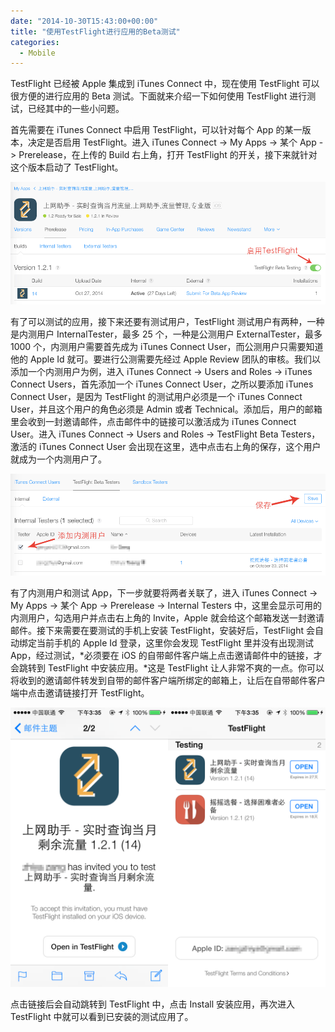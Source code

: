 ```yaml
---
date: "2014-10-30T15:43:00+00:00"
title: "使用TestFlight进行应用的Beta测试"
categories:
  - Mobile
---
```


TestFlight 已经被 Apple 集成到 iTunes Connect 中，现在使用 TestFlight 可以很方便的进行应用的 Beta 测试。下面就来介绍一下如何使用 TestFlight 进行测试，已经其中的一些小问题。

首先需要在 iTunes Connect 中启用 TestFlight，可以针对每个 App 的某一版本，决定是否启用 TestFlight。进入 iTunes Connect -> My Apps -> 某个 App -> Prerelease，在上传的 Build 右上角，打开 TestFlight 的开关，接下来就针对这个版本启动了 TestFlight。

![图1](/upload/testflight-1.png)

有了可以测试的应用，接下来还要有测试用户，TestFlight 测试用户有两种，一种是内测用户 InternalTester，最多 25 个，一种是公测用户 ExternalTester，最多 1000 个，内测用户需要首先成为 iTunes Connect User，而公测用户只需要知道他的 Apple Id 就可。要进行公测需要先经过 Apple Review 团队的审核。我们以添加一个内测用户为例，进入 iTunes Connect -> Users and Roles -> iTunes Connect Users，首先添加一个 iTunes Connect User，之所以要添加 iTunes Connect User，是因为 TestFlight 的测试用户必须是一个 iTunes Connect User，并且这个用户的角色必须是 Admin 或者 Technical。添加后，用户的邮箱里会收到一封邀请邮件，点击邮件中的链接可以激活成为 iTunes Connect User。进入 iTunes Connect -> Users and Roles -> TestFlight Beta Testers，激活的 iTunes Connect User 会出现在这里，选中点击右上角的保存，这个用户就成为一个内测用户了。

![图2](/upload/testflight-2.png)

有了内测用户和测试 App，下一步就要将两者关联了，进入 iTunes Connect -> My Apps -> 某个 App -> Prerelease -> Internal Testers 中，这里会显示可用的内测用户，勾选用户并点击右上角的 Invite，Apple 就会给这个邮箱发送一封邀请邮件。接下来需要在要测试的手机上安装 TestFlight，安装好后，TestFlight 会自动绑定当前手机的 Apple Id 登录，这里你会发现 TestFlight 里并没有出现测试 App，经过测试，*必须要在 iOS 的自带邮件客户端上点击邀请邮件中的链接，才会跳转到 TestFlight 中安装应用。*这是 TestFlight 让人非常不爽的一点。你可以将收到的邀请邮件转发到自带的邮件客户端所绑定的邮箱上，让后在自带邮件客户端中点击邀请链接打开 TestFlight。

![图3](/upload/testflight-3.png)

点击链接后会自动跳转到 TestFlight 中，点击 Install 安装应用，再次进入 TestFlight 中就可以看到已安装的测试应用了。
